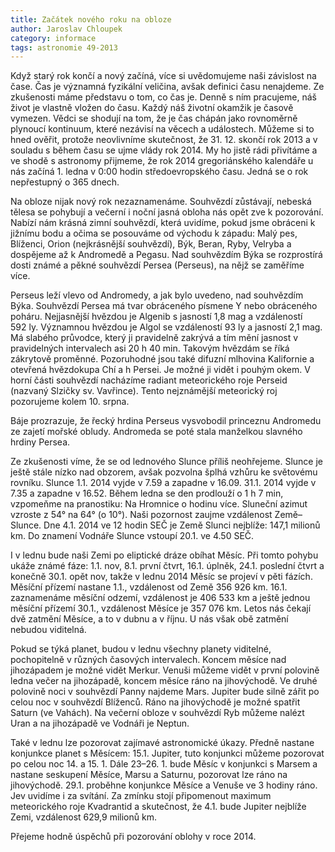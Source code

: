 ```yaml
---
title: Začátek nového roku na obloze
author: Jaroslav Chloupek
category: informace
tags: astronomie 49-2013
---
```


Když starý rok končí a nový začíná, více si uvědomujeme naši závislost na čase. Čas je významná fyzikální veličina, avšak definici času nenajdeme. Ze zkušenosti máme představu o tom, co čas je. Denně s ním pracujeme, náš život je vlastně vložen do času. Každý náš životní okamžik je časově vymezen. Vědci se shodují na tom, že je čas chápán jako rovnoměrně plynoucí kontinuum, které nezávisí na věcech a událostech. Můžeme si to hned ověřit, protože neovlivníme skutečnost, že 31. 12. skončí rok 2013 a v souladu s během času se ujme vlády rok 2014. My ho jistě rádi přivítáme a ve shodě s astronomy přijmeme, že rok 2014 gregoriánského kalendáře u nás začíná 1. ledna v 0:00 hodin středoevropského času. Jedná se o rok nepřestupný o 365 dnech.

Na obloze nijak nový rok nezaznamenáme. Souhvězdí zůstávají, nebeská tělesa se pohybují a večerní i noční jasná obloha nás opět zve k pozorování. Nabízí nám krásná zimní souhvězdí, která uvidíme, pokud jsme obráceni k jižnímu bodu a očima se posouváme od východu k západu: Malý pes, Blíženci, Orion (nejkrásnější souhvězdí), Býk, Beran, Ryby, Velryba a dospějeme až k Andromedě a Pegasu. Nad souhvězdím Býka se rozprostírá dosti známé a pěkné souhvězdí Persea (Perseus), na nějž se zaměříme více.

Perseus leží vlevo od Andromedy, a jak bylo uvedeno, nad souhvězdím Býka. Souhvězdí Persea má tvar obráceného písmene Y nebo obráceného poháru. Nejjasnější hvězdou je Algenib s jasností 1,8 mag a vzdáleností 592 ly. Významnou hvězdou je Algol se vzdáleností 93 ly a jasností 2,1 mag. Má slabého průvodce, který ji pravidelně zakrývá a tím mění jasnost v pravidelných intervalech asi 20 h 40 min. Takovým hvězdám se říká zákrytově proměnné. Pozoruhodné jsou také difuzní mlhovina Kalifornie a otevřená hvězdokupa Chí a h Persei. Je možné ji vidět i pouhým okem. V horní části souhvězdí nacházíme radiant meteorického roje Perseid (nazvaný Slzičky sv. Vavřince). Tento nejznámější meteorický roj pozorujeme kolem 10. srpna.

Báje prozrazuje, že řecký hrdina Perseus vysvobodil princeznu Andromedu ze zajetí mořské obludy. Andromeda se poté stala manželkou slavného hrdiny Persea.

Ze zkušenosti víme, že se od lednového Slunce příliš neohřejeme. Slunce je ještě stále nízko nad obzorem, avšak pozvolna šplhá vzhůru ke světovému rovníku. Slunce 1.1. 2014 vyjde v 7.59 a zapadne v 16.09. 31.1. 2014 vyjde v 7.35 a zapadne v 16.52. Během ledna se den prodlouží o 1 h 7 min, vzpomeňme na pranostiku: Na Hromnice o hodinu více. Sluneční azimut vzroste z 54° na 64° (o 10°). Naši pozornost zaujme vzdálenost Země–Slunce. Dne 4.1. 2014 ve 12 hodin SEČ je Země Slunci nejblíže: 147,1 milionů km. Do znamení Vodnáře Slunce vstoupí 20.1. ve 4.50 SEČ.

I v lednu bude naši Zemi po eliptické dráze obíhat Měsíc. Při tomto pohybu ukáže známé fáze: 1.1. nov, 8.1. první čtvrt, 16.1. úplněk, 24.1. poslední čtvrt a konečně 30.1. opět nov, takže v lednu 2014 Měsíc se projeví v pěti fázích. Měsíční přízemí nastane 1.1., vzdálenost od Země 356 926 km. 16.1. zaznamenáme měsíční odzemí, vzdálenost je 406 533 km a ještě jednou měsíční přízemí 30.1., vzdálenost Měsíce je 357 076 km. Letos nás čekají dvě zatmění Měsíce, a to v dubnu a v říjnu. U nás však obě zatmění nebudou viditelná.

Pokud se týká planet, budou v lednu všechny planety viditelné, pochopitelně v různých časových intervalech. Koncem měsíce nad jihozápadem je možné vidět Merkur. Venuši můžeme vidět v první polovině ledna večer na jihozápadě, koncem měsíce ráno na jihovýchodě. Ve druhé polovině noci v souhvězdí Panny najdeme Mars. Jupiter bude silně zářit po celou noc v souhvězdí Blíženců. Ráno na jihovýchodě je možné spatřit Saturn (ve Vahách). Na večerní obloze v souhvězdí Ryb můžeme nalézt Uran a na jihozápadě ve Vodnáři je Neptun.

Také v lednu lze pozorovat zajímavé astronomické úkazy. Předně nastane konjunkce planet s Měsícem: 15.1. Jupiter, tuto konjunkci můžeme pozorovat po celou noc 14. a 15. 1. Dále 23–26. 1. bude Měsíc v konjunkci s Marsem a nastane seskupení Měsíce, Marsu a Saturnu, pozorovat lze ráno na jihovýchodě. 29.1. proběhne konjunkce Měsíce a Venuše ve 3 hodiny ráno. Jev uvidíme i za svítání. Za zmínku stojí připomenout maximum meteorického roje Kvadrantid a skutečnost, že 4.1. bude Jupiter nejblíže Zemi, vzdálenost 629,9 milionů km.

Přejeme hodně úspěchů při pozorování oblohy v roce 2014.